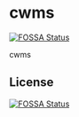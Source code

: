 # cwms
[![FOSSA Status](https://app.fossa.com/api/projects/git%2Bgithub.com%2Ffushsh%2Fcwms.svg?type=shield)](https://app.fossa.com/projects/git%2Bgithub.com%2Ffushsh%2Fcwms?ref=badge_shield)

cwms


## License
[![FOSSA Status](https://app.fossa.com/api/projects/git%2Bgithub.com%2Ffushsh%2Fcwms.svg?type=large)](https://app.fossa.com/projects/git%2Bgithub.com%2Ffushsh%2Fcwms?ref=badge_large)